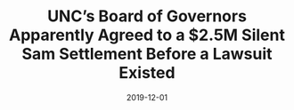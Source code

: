 ---
title: UNC’s Board of Governors Apparently Agreed to a $2.5M Silent Sam Settlement Before a Lawsuit Existed
date: 2019-12-01
link: https://indyweek.com/news/orange/unc-board-of-governors-silent-sam-sons-of-confederate-veterans/
source: IndyWeek
---